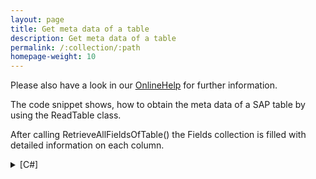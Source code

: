 ```yaml
---
layout: page
title: Get meta data of a table
description: Get meta data of a table
permalink: /:collection/:path
homepage-weight: 10
---
```


Please also have a look in our [OnlineHelp](https://help.theobald-software.com/en/) for further information.

The code snippet shows, how to obtain the meta data of a SAP table by using the ReadTable class.

After calling RetrieveAllFieldsOfTable() the Fields collection is filled with detailed information on each column.

<details>
<summary>[C#]</summary>
{% highlight csharp %}
R3Connection con = new R3Connection("SAPServer", 00, "SAPUSer","Password", "en", "800");
  
con.Open();
  
ReadTable read = new ReadTable(con);
read.TableName = "MKPF";
read.RetrieveAllFieldsOfTable();
  
for(int i=0; i < read.Fields.Count; i++)
    Console.WriteLine(read.Fields[i].FieldName + " (" +
        read.Fields[i].ABAPType + ", " + read.Fields[i].Length + ")");
  
con.Close();
{% endhighlight %}
</details>
